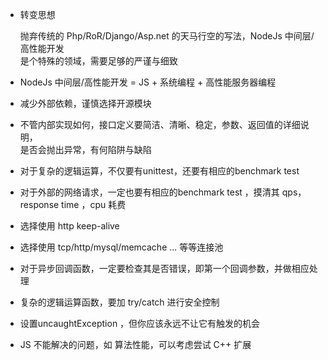 * 转变思想

    抛弃传统的 Php/RoR/Django/Asp.net 的天马行空的写法，NodeJs 中间层/高性能开发  
    是个特殊的领域，需要足够的严谨与细致

* NodeJs 中间层/高性能开发 = JS + 系统编程 + 高性能服务器编程 

* 减少外部依赖，谨慎选择开源模块

* 不管内部实现如何，接口定义要简洁、清晰、稳定，参数、返回值的详细说明，  
    是否会抛出异常，有何陷阱与缺陷

* 对于复杂的逻辑运算，不仅要有unittest，还要有相应的benchmark test

* 对于外部的网络请求，一定也要有相应的benchmark test ，摸清其 qps，response time ，cpu 耗费

* 选择使用 http keep-alive 

* 选择使用 tcp/http/mysql/memcache ... 等等连接池

* 对于异步回调函数，一定要检查其是否错误，即第一个回调参数，并做相应处理

* 复杂的逻辑运算函数，要加 try/catch 进行安全控制

* 设置uncaughtException ，但你应该永远不让它有触发的机会


* JS 不能解决的问题，如 算法性能，可以考虑尝试 C++ 扩展